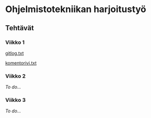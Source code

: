 # Ohjelmistotekniikan harjoitustyö

## Tehtävät

### Viikko 1

[gitlog.txt](https://github.com/ajperttula/ot-harjoitustyo/blob/master/laskarit/viikko1/gitlog.txt)

[komentorivi.txt](https://github.com/ajperttula/ot-harjoitustyo/blob/master/laskarit/viikko1/komentorivi.txt)


### Viikko 2

*To do...*

### Viikko 3

*To do...*
